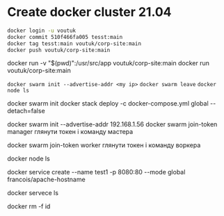 # Create docker cluster 21.04

```bash
docker login -u voutuk
docker commit 510f466fa005 tesst:main
docker tag tesst:main voutuk/corp-site:main
docker push voutuk/corp-site:main
```
docker run -v "$(pwd)":/usr/src/app voutuk/corp-site:main
docker run voutuk/corp-site:main

`docker swarm init --advertise-addr <my ip>`
`docker swarm leave`
`docker node ls`

docker swarm init
docker stack deploy -c docker-compose.yml global --detach=false


docker swarm init --advertise-addr  192.168.1.56
docker swarm join-token manager   глянути токен і команду мастера

docker swarm join-token worker    глянути токен і команду воркера

docker node ls

docker service create --name test1 -p 8080:80 --mode global francois/apache-hostname

docker servece ls

docker rm -f id